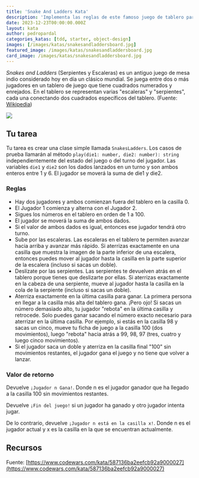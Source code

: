 ```yaml
---
title: 'Snake And Ladders Kata'
description: 'Implementa las reglas de este famoso juego de tablero para practicar Test-driven development y diseño orientado a objetos.'
date: 2023-12-23T00:00:00.000Z
layout: kata
author: pedropardal
categories_katas: [tdd, starter, object-design]
images: [/images/katas/snakesandladdersboard.jpg]
featured_image: /images/katas/snakesandladdersboard.jpg
card_image: /images/katas/snakesandladdersboard.jpg
---
```


*Snakes and Ladders* (Serpientes y Escaleras) es un antiguo juego de mesa indio considerado hoy en día un clásico mundial. Se juega entre dos o más jugadores en un tablero de juego que tiene cuadrados numerados y enrejados. En el tablero se representan varias "escaleras" y "serpientes", cada una conectando dos cuadrados específicos del tablero. (Fuente: [Wikipedia](https://en.wikipedia.org/wiki/Snakes_and_ladders))

![](/images/katas/snakesandladdersboard.jpg)

## Tu tarea

Tu tarea es crear una clase simple llamada `SnakesLadders`. Los casos de prueba llamarán al método `play(die1: number, die2: number): string` independientemente del estado del juego o del turno del jugador. Las variables `die1` y `die2` son los dados lanzados en un turno y son ambos enteros entre 1 y 6. El jugador se moverá la suma de die1 y die2.

### Reglas

- Hay dos jugadores y ambos comienzan fuera del tablero en la casilla 0.
- El Jugador 1 comienza y alterna con el Jugador 2.
- Sigues los números en el tablero en orden de 1 a 100.
- El jugador se moverá la suma de ambos dados.
- Si el valor de ambos dados es igual, entonces ese jugador tendrá otro turno.
- Sube por las escaleras. Las escaleras en el tablero te permiten avanzar hacia arriba y avanzar más rápido. Si aterrizas exactamente en una casilla que muestra la imagen de la parte inferior de una escalera, entonces puedes mover al jugador hasta la casilla en la parte superior de la escalera (incluso si sacas un doble).
- Deslízate por las serpientes. Las serpientes te devuelven atrás en el tablero porque tienes que deslizarte por ellas. Si aterrizas exactamente en la cabeza de una serpiente, mueve al jugador hasta la casilla en la cola de la serpiente (incluso si sacas un doble).
- Aterriza exactamente en la última casilla para ganar. La primera persona en llegar a la casilla más alta del tablero gana. ¡Pero ojo! Si sacas un número demasiado alto, tu jugador "rebota" en la última casilla y retrocede. Solo puedes ganar sacando el número exacto necesario para aterrizar en la última casilla. Por ejemplo, si estás en la casilla 98 y sacas un cinco, mueve tu ficha de juego a la casilla 100 (dos movimientos), luego "rebota" hacia atrás a 99, 98, 97 (tres, cuatro y luego cinco movimientos).
- Si el jugador saca un doble y aterriza en la casilla final "100" sin movimientos restantes, el jugador gana el juego y no tiene que volver a lanzar.

### Valor de retorno

Devuelve `¡Jugador n Gana!`. Donde n es el jugador ganador que ha llegado a la casilla 100 sin movimientos restantes.

Devuelve `¡Fin del juego!` si un jugador ha ganado y otro jugador intenta jugar.

De lo contrario, devuelve `¡Jugador n está en la casilla x!`. Donde n es el jugador actual y x es la casilla en la que se encuentran actualmente.

## Recursos

Fuente: [https://www.codewars.com/kata/587136ba2eefcb92a9000027](https://www.codewars.com/kata/587136ba2eefcb92a9000027)
